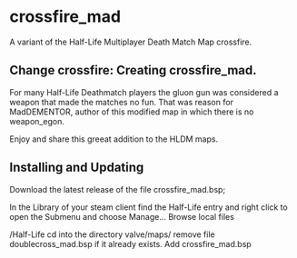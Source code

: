 # crossfire_mad
A variant of the Half-Life Multiplayer Death Match Map crossfire.


## Change crossfire: Creating crossfire_mad.
For many Half-Life Deathmatch players the gluon gun was considered a weapon that made the matches no fun.
That was reason for MadDEMENTOR, author of this modified map in which there is no weapon_egon.

Enjoy and share this greeat addition to the HLDM maps.

## Installing and Updating

Download the latest release of the file crossfire_mad.bsp;

In the Library of your steam client find the Half-Life entry and right click to open the Submenu and choose Manage...
Browse local files

/Half-Life
cd into the directory valve/maps/ remove file doublecross_mad.bsp if it already exists. Add crossfire_mad.bsp 


